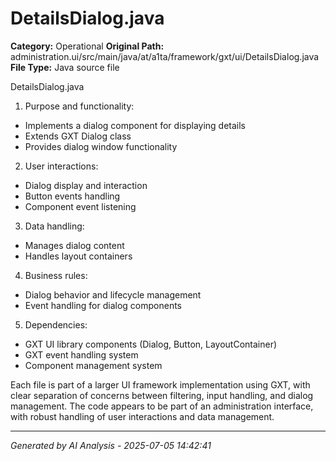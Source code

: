# DetailsDialog.java

**Category:** Operational
**Original Path:** administration.ui/src/main/java/at/a1ta/framework/gxt/ui/DetailsDialog.java
**File Type:** Java source file

DetailsDialog.java
1. Purpose and functionality:
- Implements a dialog component for displaying details
- Extends GXT Dialog class
- Provides dialog window functionality

2. User interactions:
- Dialog display and interaction
- Button events handling
- Component event listening

3. Data handling:
- Manages dialog content
- Handles layout containers

4. Business rules:
- Dialog behavior and lifecycle management
- Event handling for dialog components

5. Dependencies:
- GXT UI library components (Dialog, Button, LayoutContainer)
- GXT event handling system
- Component management system

Each file is part of a larger UI framework implementation using GXT, with clear separation of concerns between filtering, input handling, and dialog management. The code appears to be part of an administration interface, with robust handling of user interactions and data management.

---
*Generated by AI Analysis - 2025-07-05 14:42:41*
